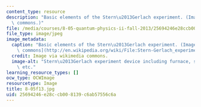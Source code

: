 ```yaml
---
content_type: resource
description: "Basic elements of the Stern\u2013Gerlach experiment. (Image via wikimedia\
  \ commons.)"
file: /media/courses/8-05-quantum-physics-ii-fall-2013/25694246e28ccb008139c6ab57556c6a_8-05f13.jpg
file_type: image/jpeg
image_metadata:
  caption: "Basic elements of the Stern\u2013Gerlach experiment. (Image via [wikimedia\
    \ commons](http://en.wikipedia.org/wiki/File:Stern-Gerlach_experiment.PNG).)"
  credit: Image via wikimedia commons.
  image-alt: "Stern\u2013Gerlach experiment device including furnace, silver atoms,\
    \ etc."
learning_resource_types: []
ocw_type: OCWImage
resourcetype: Image
title: 8-05f13.jpg
uid: 25694246-e28c-cb00-8139-c6ab57556c6a
---
```

